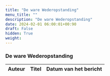 ```yaml
---
title: "De ware Wederopstanding"
menu_title: ""
description: "De ware Wederopstanding"
date: 2024-02-01 06:00:01+00:90
draft: False
hidden: True
weight:
---
```

### De ware Wederopstanding

**Auteur** | **Titel** | **Datum van het bericht**
---|---|---
